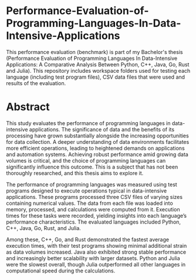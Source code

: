 # Performance-Evaluation-of-Programming-Languages-In-Data-Intensive-Applications
This performance evaluation (benchmark) is part of my Bachelor's thesis (Performance Evaluation of Programming Languages In Data-Intensive Applications: A Comparative Analysis Between Python, C++, Java, Go, Rust and Julia). This repository includes workspace folders used for testing each language (including test program files), CSV data files that were used and results of the evaluation. 

# Abstract

This study evaluates the performance of programming languages in data-intensive applications. The significance of data and the benefits of its processing have grown substantially alongside the increasing opportunities for data collection. A deeper understanding of data environments facilitates more efficient operations, leading to heightened demands on applications and automation systems. Achieving robust performance amid growing data volumes is critical, and the choice of programming languages can significantly influence this outcome. This is a subject that has not been thoroughly researched, and this thesis aims to explore it.

The performance of programming languages was measured using test programs designed to execute operations typical in data-intensive applications. These programs processed three CSV files of varying sizes containing numerical values. The data from each file was loaded into memory, processed, and calculations were computed from it. Execution times for these tasks were recorded, yielding insights into each language’s performance characteristics. The evaluated languages included Python, C++, Java, Go, Rust, and Julia.

Among these, C++, Go, and Rust demonstrated the fastest average execution times, with their test programs showing minimal additional strain as data volumes increased. Java also exhibited strong stable performance and increasingly better scalability with larger datasets. Python and Julia were the slowest overall, though Julia outperformed all other languages in computational speed during the calculations.
